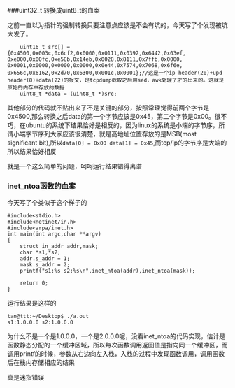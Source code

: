 ###uint32_t 转换成uint8_t的血案

之前一直以为指针的强制转换只要注意点应该是不会有坑的，今天写了个发现被坑大发了。
```
	uint16_t src[] = {0x4500,0x003c,0x6cf2,0x0000,0x0111,0x0392,0x6442,0x03ef,
0xe000,0x00fc,0xe58b,0x14eb,0x0028,0x8111,0x7ffb,0x0000,
0x0001,0x0000,0x0000,0x0000,0x0e44,0x7574,0x7068,0x6f6e,
0x656c,0x6162,0x2d70,0x6300,0x001c,0x0001};//这是一个ip header(20)+upd header(8)+data(22)的报文，是tcpdump截取之后用sed，awk处理了才的出来的。这就是原始的内存中存放的数据
	uint8_t *data = (uint8_t *)src;

```
其他部分的代码就不贴出来了不是关键的部分，按照常理觉得前两个字节是0x4500,那么转换之后data的第一个字节应该是0x45，第二个字节是0x00。很不巧，在ubuntu的系统下结果恰好是相反的，因为linux的系统是小端的字节序，所谓小端字节序列大家应该很清楚，就是高地址位置存放的是MSB(most significant bit),所以`data[0] = 0x00 data[1] = 0x45`,而tcp/ip的字节序是大端的所以结果恰好相反


就是一个这么简单的问题，呵呵运行结果错得离谱


### inet_ntoa函数的血案
今天写了个类似于这个样子的
```
#include<stdio.h>
#include<netinet/in.h>
#include<arpa/inet.h>
int main(int argc,char **argv)
{
	struct in_addr addr,mask;
	char *s1,*s2;
	addr.s_addr = 1;
	mask.s_addr = 2;
	printf("s1:%s s2:%s\n",inet_ntoa(addr),inet_ntoa(mask));

	return 0;
}

```
运行结果是这样的
```
tan@ttt:~/Desktop$ ./a.out 
s1:1.0.0.0 s2:1.0.0.0
```
为什么不是一个是1.0.0.0，一个是2.0.0.0呢，没看inet_ntoa的代码实现，估计是函数静态分配的一个缓冲区域，所以每次函数调用返回值是指向同一个缓冲区，而调用printf的时候，参数从右边向左入栈，入栈的过程中发现函数调用，调用函数后在栈内存储相应的结果

真是迷指错误

####